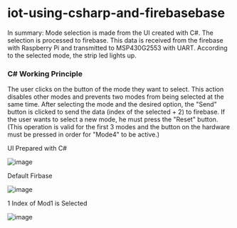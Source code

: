 # iot-using-csharp-and-firebasebase
In summary:
Mode selection is made from the UI created with C#. The selection is processed to firebase. This data is received from the firebase with Raspberry Pi and transmitted to MSP430G2553 with UART. According to the selected mode, the strip led lights up.

### C# Working Principle
The user clicks on the button of the mode they want to select. This action disables other modes and prevents two modes from being selected at the same time. After selecting the mode and the desired option, the "Send" button is clicked to send the data (index of the selected + 2) to firebase. If the user wants to select a new mode, he must press the "Reset" button.(This operation is valid for the first 3 modes and the button on the hardware must be pressed in order for "Mode4" to be active.)

UI Prepared with C#

![image](https://user-images.githubusercontent.com/77415599/147702129-0ec2d7ad-d673-451f-883a-b9897e8fb7a2.png)

Default Firbase  

![image](https://user-images.githubusercontent.com/77415599/147705856-19e001ec-7ce4-488e-a209-c23d5fc61497.png)

1 Index of Mod1 is Selected

![image](https://user-images.githubusercontent.com/77415599/147706346-e3bd779e-a7c4-446f-8175-7936368531ab.png)

